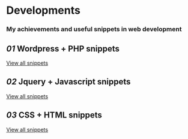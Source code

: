 # Developments

<h3>My achievements and useful snippets in web development</h3>


<h2><em>01</em> Wordpress + PHP snippets</h2>
<a href="/">View all snippets</a>

<h2><em>02</em> Jquery + Javascript snippets</h2>
<a href="/">View all snippets</a>

<h2><em>03</em> CSS + HTML snippets</h2>
<a href="/">View all snippets</a>